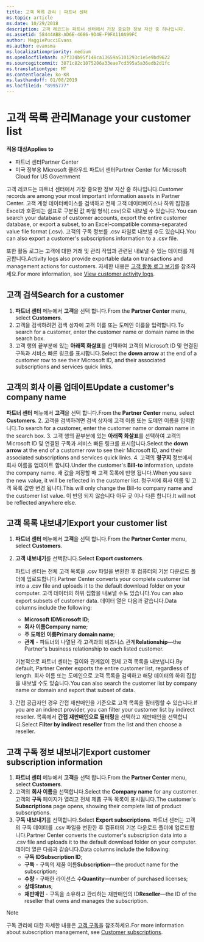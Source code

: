 ```yaml
---
title: 고객 목록 관리 | 파트너 센터
ms.topic: article
ms.date: 10/29/2018
description: 고객 레코드는 파트너 센터에서 가장 중요한 정보 자산 중 하나입니다.
ms.assetid: 58444AB8-AD6E-4686-9D4E-F9FA110A99FC
author: MaggiePucciEvans
ms.author: evansma
ms.localizationpriority: medium
ms.openlocfilehash: a7f334b95f148ca13659a5101293c1e5e9bd9622
ms.sourcegitcommit: 3871c82c1075206a33eae7cd395a5a36edb2d1fc
ms.translationtype: MT
ms.contentlocale: ko-KR
ms.lasthandoff: 01/08/2019
ms.locfileid: "8995777"
---
```

# <a name="manage-your-customer-list"></a><span data-ttu-id="3d4de-103">고객 목록 관리</span><span class="sxs-lookup"><span data-stu-id="3d4de-103">Manage your customer list</span></span>

**<span data-ttu-id="3d4de-104">적용 대상</span><span class="sxs-lookup"><span data-stu-id="3d4de-104">Applies to</span></span>**

-  <span data-ttu-id="3d4de-105">파트너 센터</span><span class="sxs-lookup"><span data-stu-id="3d4de-105">Partner Center</span></span>
-  <span data-ttu-id="3d4de-106">미국 정부용 Microsoft 클라우드 파트너 센터</span><span class="sxs-lookup"><span data-stu-id="3d4de-106">Partner Center for Microsoft Cloud for US Government</span></span>


<span data-ttu-id="3d4de-107">고객 레코드는 파트너 센터에서 가장 중요한 정보 자산 중 하나입니다.</span><span class="sxs-lookup"><span data-stu-id="3d4de-107">Customer records are among your most important information assets in Partner Center.</span></span> <span data-ttu-id="3d4de-108">고객 계정 데이터베이스를 검색하고 전체 고객 데이터베이스나 하위 집합을 Excel과 호환되는 쉼표로 구분된 값 파일 형식(.csv)으로 내보낼 수 있습니다.</span><span class="sxs-lookup"><span data-stu-id="3d4de-108">You can search your database of customer accounts, export the entire customer database, or export a subset, to an Excel-compatible comma-separated value file format (.csv).</span></span> <span data-ttu-id="3d4de-109">고객의 구독 정보를 .csv 파일로 내보낼 수도 있습니다.</span><span class="sxs-lookup"><span data-stu-id="3d4de-109">You can also export a customer's subscriptions information to a .csv file.</span></span>

<span data-ttu-id="3d4de-110">또한 활동 로그는 고객에 대한 거래 및 관리 작업과 관련된 내보낼 수 있는 데이터를 제공합니다.</span><span class="sxs-lookup"><span data-stu-id="3d4de-110">Activity logs also provide exportable data on transactions and management actions for customers.</span></span> <span data-ttu-id="3d4de-111">자세한 내용은 [고객 활동 로그 보기](activity-logs.md)를 참조하세요.</span><span class="sxs-lookup"><span data-stu-id="3d4de-111">For more information, see [View customer activity logs](activity-logs.md).</span></span>


## <a name="search-for-a-customer"></a><span data-ttu-id="3d4de-112">고객 검색</span><span class="sxs-lookup"><span data-stu-id="3d4de-112">Search for a customer</span></span>

1.  <span data-ttu-id="3d4de-113">**파트너 센터** 메뉴에서 **고객**을 선택 합니다.</span><span class="sxs-lookup"><span data-stu-id="3d4de-113">From the **Partner Center** menu, select **Customers**.</span></span>
2.  <span data-ttu-id="3d4de-114">고객을 검색하려면 검색 상자에 고객 이름 또는 도메인 이름을 입력합니다.</span><span class="sxs-lookup"><span data-stu-id="3d4de-114">To search for a customer, enter the customer name or domain name in the search box.</span></span>
3.  <span data-ttu-id="3d4de-115">고객 행의 끝부분에 있는 **아래쪽 화살표**를 선택하여 고객의 Microsoft ID 및 연결된 구독과 서비스 빠른 링크를 표시합니다.</span><span class="sxs-lookup"><span data-stu-id="3d4de-115">Select the **down arrow** at the end of a customer row to see their Microsoft ID, and their associated subscriptions and services quick links.</span></span>

## <a name="update-a-customers-company-name"></a><span data-ttu-id="3d4de-116">고객의 회사 이름 업데이트</span><span class="sxs-lookup"><span data-stu-id="3d4de-116">Update a customer's company name</span></span>

<span data-ttu-id="3d4de-117">**파트너 센터** 메뉴에서 **고객**을 선택 합니다.</span><span class="sxs-lookup"><span data-stu-id="3d4de-117">From the **Partner Center** menu, select **Customers**.</span></span>
2.  <span data-ttu-id="3d4de-118">고객을 검색하려면 검색 상자에 고객 이름 또는 도메인 이름을 입력합니다.</span><span class="sxs-lookup"><span data-stu-id="3d4de-118">To search for a customer, enter the customer name or domain name in the search box.</span></span>
3.  <span data-ttu-id="3d4de-119">고객 행의 끝부분에 있는 **아래쪽 화살표**를 선택하여 고객의 Microsoft ID 및 연결된 구독과 서비스 빠른 링크를 표시합니다.</span><span class="sxs-lookup"><span data-stu-id="3d4de-119">Select the **down arrow** at the end of a customer row to see their Microsoft ID, and their associated subscriptions and services quick links.</span></span>
4.  <span data-ttu-id="3d4de-120">고객의 **청구지** 정보에서 회사 이름을 업데이트 합니다.</span><span class="sxs-lookup"><span data-stu-id="3d4de-120">Under the customer's **Bill-to** information, update the company name.</span></span> <span data-ttu-id="3d4de-121">새 값을 저장할 때 고객 목록에 반영 됩니다.</span><span class="sxs-lookup"><span data-stu-id="3d4de-121">When you save the new value, it will be reflected in the customer list.</span></span> <span data-ttu-id="3d4de-122">청구서에 회사 이름 및 고객 목록 값만 변경 됩니다.</span><span class="sxs-lookup"><span data-stu-id="3d4de-122">This will only change the Bill-to company name and the customer list value.</span></span> <span data-ttu-id="3d4de-123">이 반영 되지 않습니다 아무 곳 이나 다른 합니다.</span><span class="sxs-lookup"><span data-stu-id="3d4de-123">It will not be reflected anywhere else.</span></span>

## <a name="export-your-customer-list"></a><span data-ttu-id="3d4de-124">고객 목록 내보내기</span><span class="sxs-lookup"><span data-stu-id="3d4de-124">Export your customer list</span></span>

1.  <span data-ttu-id="3d4de-125">**파트너 센터** 메뉴에서 **고객**을 선택 합니다.</span><span class="sxs-lookup"><span data-stu-id="3d4de-125">From the **Partner Center** menu, select **Customers**.</span></span>
2.  <span data-ttu-id="3d4de-126">**고객 내보내기**를 선택합니다.</span><span class="sxs-lookup"><span data-stu-id="3d4de-126">Select **Export customers**.</span></span>

    <span data-ttu-id="3d4de-127">파트너 센터는 전체 고객 목록을 .csv 파일을 변환한 후 컴퓨터의 기본 다운로드 폴더에 업로드합니다.</span><span class="sxs-lookup"><span data-stu-id="3d4de-127">Partner Center converts your complete customer list into a .csv file and uploads it to the default download folder on your computer.</span></span> <span data-ttu-id="3d4de-128">고객 데이터의 하위 집합을 내보낼 수도 있습니다.</span><span class="sxs-lookup"><span data-stu-id="3d4de-128">You can also export subsets of customer data.</span></span> <span data-ttu-id="3d4de-129">데이터 열은 다음과 같습니다.</span><span class="sxs-lookup"><span data-stu-id="3d4de-129">Data columns include the following:</span></span>

    -   <span data-ttu-id="3d4de-130">**Microsoft ID**</span><span class="sxs-lookup"><span data-stu-id="3d4de-130">**Microsoft ID**;</span></span>
    -   <span data-ttu-id="3d4de-131">**회사 이름**</span><span class="sxs-lookup"><span data-stu-id="3d4de-131">**Company name**;</span></span>
    -   <span data-ttu-id="3d4de-132">**주 도메인 이름**</span><span class="sxs-lookup"><span data-stu-id="3d4de-132">**Primary domain name**;</span></span>
    -   <span data-ttu-id="3d4de-133">**관계** - 파트너의 나열된 각 고객과의 비즈니스 관계</span><span class="sxs-lookup"><span data-stu-id="3d4de-133">**Relationship**—the Partner's business relationship to each listed customer.</span></span>

    <span data-ttu-id="3d4de-134">기본적으로 파트너 센터는 길이와 관계없이 전체 고객 목록을 내보냅니다.</span><span class="sxs-lookup"><span data-stu-id="3d4de-134">By default, Partner Center exports the entire customer list, regardless of length.</span></span> <span data-ttu-id="3d4de-135">회사 이름 또는 도메인으로 고객 목록을 검색하고 해당 데이터의 하위 집합을 내보낼 수도 있습니다.</span><span class="sxs-lookup"><span data-stu-id="3d4de-135">You can also search the customer list by company name or domain and export that subset of data.</span></span>

3.  <span data-ttu-id="3d4de-136">간접 공급자인 경우 간접 재판매인을 기준으로 고객 목록을 필터링할 수 있습니다.</span><span class="sxs-lookup"><span data-stu-id="3d4de-136">If you are an indirect provider, you can filter your customer list by indirect reseller.</span></span> <span data-ttu-id="3d4de-137">목록에서 **간접 재판매인으로 필터링**을 선택하고 재판매인을 선택합니다.</span><span class="sxs-lookup"><span data-stu-id="3d4de-137">Select **Filter by indirect reseller** from the list and then choose a reseller.</span></span>


## <a name="export-customer-subscription-information"></a><span data-ttu-id="3d4de-138">고객 구독 정보 내보내기</span><span class="sxs-lookup"><span data-stu-id="3d4de-138">Export customer subscription information</span></span>

1.  <span data-ttu-id="3d4de-139">**파트너 센터** 메뉴에서 **고객**을 선택 합니다.</span><span class="sxs-lookup"><span data-stu-id="3d4de-139">From the **Partner Center** menu, select **Customers**.</span></span>
2.  <span data-ttu-id="3d4de-140">고객의 **회사 이름**을 선택합니다.</span><span class="sxs-lookup"><span data-stu-id="3d4de-140">Select the **Company name** for any customer.</span></span> <span data-ttu-id="3d4de-141">고객의 **구독** 페이지가 열리고 전체 제품 구독 목록이 표시됩니다.</span><span class="sxs-lookup"><span data-stu-id="3d4de-141">The customer's **Subscriptions** page opens, showing their complete list of product subscriptions.</span></span>
3.  <span data-ttu-id="3d4de-142">**구독 내보내기**를 선택합니다.</span><span class="sxs-lookup"><span data-stu-id="3d4de-142">Select **Export subscriptions**.</span></span> <span data-ttu-id="3d4de-143">파트너 센터는 고객의 구독 데이터를 .csv 파일을 변환한 후 컴퓨터의 기본 다운로드 폴더에 업로드합니다.</span><span class="sxs-lookup"><span data-stu-id="3d4de-143">Partner Center converts the customer's subscription data into a .csv file and uploads it to the default download folder on your computer.</span></span> <span data-ttu-id="3d4de-144">데이터 열은 다음과 같습니다.</span><span class="sxs-lookup"><span data-stu-id="3d4de-144">Data columns include the following:</span></span>
    -   <span data-ttu-id="3d4de-145">**구독 ID**</span><span class="sxs-lookup"><span data-stu-id="3d4de-145">**Subscription ID**;</span></span>
    -   <span data-ttu-id="3d4de-146">**구독** - 구독의 제품 이름</span><span class="sxs-lookup"><span data-stu-id="3d4de-146">**Subscription**—the product name for the subscription;</span></span>
    -   <span data-ttu-id="3d4de-147">**수량** - 구매한 라이선스 수</span><span class="sxs-lookup"><span data-stu-id="3d4de-147">**Quantity**—number of purchased licenses;</span></span>
    -   <span data-ttu-id="3d4de-148">**상태**</span><span class="sxs-lookup"><span data-stu-id="3d4de-148">**Status**;</span></span>
    -   <span data-ttu-id="3d4de-149">**재판매인** - 구독을 소유하고 관리하는 재판매인의 ID</span><span class="sxs-lookup"><span data-stu-id="3d4de-149">**Reseller**—the ID of the reseller that owns and manages the subscription.</span></span>

> [!NOTE]  
> <span data-ttu-id="3d4de-150">구독 관리에 대한 자세한 내용은 [고객 구독](customer-subscriptions.md)을 참조하세요.</span><span class="sxs-lookup"><span data-stu-id="3d4de-150">For more information about subscription management, see [Customer subscriptions](customer-subscriptions.md).</span></span>

     

 

 



